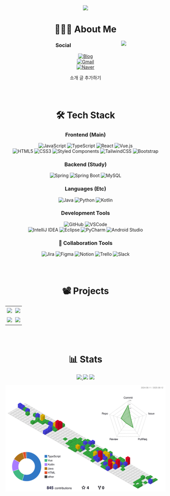 <!--
**rnjs010/rnjs010** is a ✨ _special_ ✨ repository because its `README.md` (this file) appears on your GitHub profile.
-->

<div align="center">

<!-- 해더 -->
<img src="https://capsule-render.vercel.app/api?type=waving&color=gradient&height=250&section=header&text=Welcome👋&desc=Kyuri's%20GitHub&fontSize=90&descSize=30&fontAlignY=38&animation=fadeIn&customColorList=0,1,2,3,4,6,7,8,9,10,11,14,15,17,18,20,21,22,23,24,25,26,27,28,30" />

<!-- 소개 -->
# 🙋🏻‍♀️ About Me
<!--
### Social
[![Blog](https://img.shields.io/badge/Blog-FF5722?style=flat&logo=blogger&logoColor=white)](https://rnjs010.github.io/)
</br>
[![GEmail](https://img.shields.io/badge/Gmail-kwonmaru0119@gmail.com-EA4335?style=flat&logo=gmail)](mailto:kwonmaru0119@gmail.com)
</br>
[![NaverEmail](https://img.shields.io/badge/Naver-kyuri4809@naver.com-03C75A?style=flat&logo=naver)](mailto:kyuri4809@naver.com)
</br>
[![Portfolio](https://img.shields.io/badge/Portfolio-000?style=flat&logo=vercel&logoColor=white)](https://your-portfolio-link) 
-->

<img src="https://github.com/user-attachments/assets/e5259ebd-ee7e-49f6-b83c-22a7b5a17951" align="right" width="140" />

### Social
<a href="https://rnjs010.github.io/">
  <img src="https://img.shields.io/badge/Blog-FF5722?style=flat&logo=blogger&logoColor=white" alt="Blog" />
</a>
<br/>
<a href="mailto:kwonmaru0119@gmail.com">
  <img src="https://img.shields.io/badge/Gmail-kwonmaru0119@gmail.com-EA4335?style=flat&logo=gmail" alt="Gmail" />
</a>
<br/>
<a href="mailto:kyuri4809@naver.com">
  <img src="https://img.shields.io/badge/Naver-kyuri4809@naver.com-03C75A?style=flat&logo=naver" alt="Naver" />
</a>
<p>
소개 글 추가하기
</p>





<br><br>

<!-- 기술 스택 -->
# 🛠 Tech Stack
### Frontend (Main)
![JavaScript](https://img.shields.io/badge/JavaScript-F7DF1E?style=flat&logo=javascript&logoColor=white)
![TypeScript](https://img.shields.io/badge/TypeScript-3178C6?style=flat&logo=typescript&logoColor=white)
![React](https://img.shields.io/badge/React-61DAFB?style=flat&logo=react&logoColor=white)
![Vue.js](https://img.shields.io/badge/Vue.js-4FC08D?style=flat&logo=vue.js&logoColor=white)
</br>
![HTML5](https://img.shields.io/badge/HTML5-E34F26?style=flat&logo=html5&logoColor=white)
![CSS3](https://img.shields.io/badge/CSS3-1572B6?style=flat&logo=css3&logoColor=white)
![Styled Components](https://img.shields.io/badge/styled--components-DB7093?style=flat&logo=styled-components&logoColor=white)
![TailwindCSS](https://img.shields.io/badge/Tailwind_CSS-38B2AC?style=flat&logo=tailwind-css&logoColor=white)
![Bootstrap](https://img.shields.io/badge/Bootstrap-7952B3?style=flat&logo=bootstrap&logoColor=white)

### Backend (Study)
![Spring](https://img.shields.io/badge/Spring-6DB33F?style=flat&logo=spring&logoColor=white)
![Spring Boot](https://img.shields.io/badge/Spring%20Boot-6DB33F?style=flat&logo=springboot&logoColor=white)
![MySQL](https://img.shields.io/badge/MySQL-4479A1?style=flat&logo=mysql&logoColor=white)

### Languages (Etc)
![Java](https://img.shields.io/badge/Java-007396?style=flat&logo=openjdk&logoColor=white)
![Python](https://img.shields.io/badge/Python-3776AB?style=flat&logo=python&logoColor=white)
![Kotlin](https://img.shields.io/badge/Kotlin-7F52FF?style=flat&logo=kotlin&logoColor=white)

### Development Tools
![GitHub](https://img.shields.io/badge/GitHub-181717?style=flat&logo=github&logoColor=white)
![VSCode](https://img.shields.io/badge/Visual_Studio_Code-007ACC?style=flat&logo=visualstudiocode&logoColor=white)
</br>
![IntelliJ IDEA](https://img.shields.io/badge/IntelliJ%20IDEA-000000?style=flat&logo=intellijidea&logoColor=white)
![Eclipse](https://img.shields.io/badge/Eclipse-2C2255?style=flat&logo=eclipse&logoColor=white)
![PyCharm](https://img.shields.io/badge/PyCharm-000000?style=flat&logo=pycharm&logoColor=white)
![Android Studio](https://img.shields.io/badge/Android%20Studio-3DDC84?style=flat&logo=androidstudio&logoColor=white)

### 👥 Collaboration Tools
![Jira](https://img.shields.io/badge/Jira-0052CC?style=flat&logo=jira&logoColor=white)
![Figma](https://img.shields.io/badge/Figma-F24E1E?style=flat&logo=figma&logoColor=white)
![Notion](https://img.shields.io/badge/Notion-000000?style=flat&logo=notion&logoColor=white)
![Trello](https://img.shields.io/badge/Trello-0052CC?style=flat&logo=trello&logoColor=white)
![Slack](https://img.shields.io/badge/Slack-4A154B?style=flat&logo=slack&logoColor=white)

<br><br>

<!-- 프로젝트 -->
# 📽️ Projects
<div align="center">

<table>
  <tr>
    <td align="center" style="padding: 5px;">
      <a href="https://github.com/rnjs010/keywi">
        <img src="https://github-readme-stats.vercel.app/api/pin/?username=rnjs010&repo=keywi&theme=dark" />
      </a>
    </td>
    <td align="center" style="padding: 5px;">
      <a href="https://github.com/rnjs010/roCatRun">
        <img src="https://github-readme-stats.vercel.app/api/pin/?username=rnjs010&repo=roCatRun&theme=dark" />
      </a>
    </td>
  </tr>
  <tr>
    <td align="center" style="padding: 5px;">
      <a href="https://github.com/rnjs010/cofface">
        <img src="https://github-readme-stats.vercel.app/api/pin/?username=rnjs010&repo=cofface&theme=dark" />
      </a>
    </td>
    <td align="center" style="padding: 5px;">
      <a href="https://github.com/rnjs010/amuseClient">
        <img src="https://github-readme-stats.vercel.app/api/pin/?username=rnjs010&repo=amuseClient&theme=dark" />
      </a>
    </td>
  </tr>
</table>

</div>

<br><br>

<!-- 통계 -->
# 📊 Stats
<div align="center">

  <a href="https://solved.ac/qwedc13">
    <img src="http://mazassumnida.wtf/api/v2/generate_badge?boj=qwedc13" height="150">
  </a>

  <img src="https://github-readme-stats.vercel.app/api/top-langs/?username=rnjs010&layout=compact&theme=radical" height="150">
  
  <img src="https://github-readme-stats.vercel.app/api?username=rnjs010&show_icons=true&count_private=true&hide=issues&theme=tokyonight" height="150">

</div>


<!-- 3d 잔디 -->
![3d](./profile-3d-contrib/profile-gitblock.svg)



</div>
